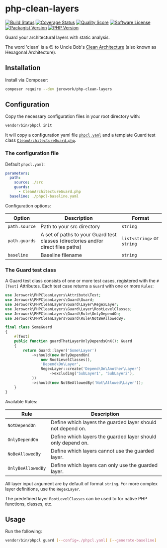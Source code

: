 # php-clean-layers
[![Build Status](https://img.shields.io/endpoint.svg?url=https%3A%2F%2Factions-badge.atrox.dev%2Fjerowork%2Fphp-clean-layers%2Fbadge%3Fref%3Dmain&style=flat-square)](https://github.com/jerowork/php-clean-layers/actions)
[![Coverage Status](https://img.shields.io/scrutinizer/coverage/g/jerowork/php-clean-layers.svg?style=flat-square)](https://scrutinizer-ci.com/g/jerowork/php-clean-layers/code-structure)
[![Quality Score](https://img.shields.io/scrutinizer/g/jerowork/php-clean-layers.svg?style=flat-square)](https://scrutinizer-ci.com/g/jerowork/php-clean-layers)
[![Software License](https://img.shields.io/badge/license-MIT-brightgreen.svg?style=flat-square)](LICENSE)
[![Packagist Version](https://img.shields.io/packagist/v/jerowork/php-clean-layers.svg?style=flat-square&include_prereleases)](https://packagist.org/packages/jerowork/php-clean-layers)
[![PHP Version](https://img.shields.io/badge/php-%5E8.1-8892BF.svg?style=flat-square)](http://www.php.net)

Guard your architectural layers with static analysis.

The word 'clean' is a 😉 to Uncle Bob's [Clean Architecture](https://blog.cleancoder.com/uncle-bob/2012/08/13/the-clean-architecture.html) (also known as Hexagonal Architecture).

## Installation
Install via Composer:
```bash
composer require --dev jerowork/php-clean-layers
```

## Configuration
Copy the necessary configuration files in your root directory with:
```bash
vendor/bin/phpcl init
```

It will copy a configuration yaml file [`phpcl.yaml`](resources/templates/phpcl.yaml) and a template Guard test class [`CleanArchitectureGuard.php`](resources/templates/CleanArchitectureGuard.php).

### The configuration file
Default `phpcl.yaml`:
```yaml
parameters:
  path:
    source: ./src
    guards:
      - CleanArchitectureGuard.php
  baseline: ./phpcl-baseline.yaml
```

Configuration options:

| Option         | Description                                                                        | Format                     |
|----------------|------------------------------------------------------------------------------------|----------------------------|
| `path.source`  | Path to your src directory                                                         | `string`                   | 
| `path.guards`  | A set of paths to your Guard test classes (directories and/or direct files paths)  | `list<string>` or `string` |
| `baseline`     | Baseline filename                                                                  | `string`                   |

### The Guard test class 
A Guard test class consists of one or more test cases, registered with the `#[Test]` Attributes.
Each test case returns a `Guard` with one or more `Rules`:

```php
use Jerowork\PHPCleanLayers\Attribute\Test;
use Jerowork\PHPCleanLayers\Guard\Guard;
use Jerowork\PHPCleanLayers\Guard\Layer\RegexLayer;
use Jerowork\PHPCleanLayers\Guard\Layer\RootLevelClasses;
use Jerowork\PHPCleanLayers\Guard\Rule\OnlyDependOn;
use Jerowork\PHPCleanLayers\Guard\Rule\NotBeAllowedBy;

final class SomeGuard
{
    #[Test]
    public function guardThatLayerOnlyDependsOnX(): Guard
    {
        return Guard::layer('Some\Layer')
            ->should(new OnlyDependOn(
                new RootLevelClasses(),
                'Depend\On\Layer',
                RegexLayer::create('Depend\On\Another\Layer')
                    ->excluding('SubLayer1', 'SubLayer2'),
            ))
            ->should(new NotBeAllowedBy('Not\Allowed\Layer'));
    }
}
```

Available Rules:

| Rule              | Description                                                  |
|-------------------|--------------------------------------------------------------|
| `NotDependOn`     | Define which layers the guarded layer should not depend on.  |
| `OnlyDependOn`    | Define which layers the guarded layer should only depend on. |
| `NoBeAllowedBy`   | Define which layers cannot use the guarded layer.            |
| `OnlyBeAllowedBy` | Define which layers can only use the guarded layer.          |

All layer input argument are by default of format `string`. For more complex layer definitions, use the `RegexLayer`.

The predefined layer `RootLevelClasses` can be used to for native PHP functions, classes, etc.

## Usage
Run the following:
```bash
vendor/bin/phpcl guard [--config=./phpcl.yaml] [--generate-baseline]
```
